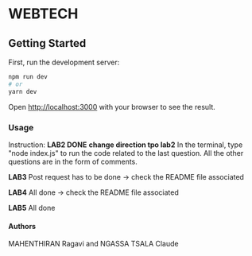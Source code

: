# WEBTECH

## Getting Started

First, run the development server:

```bash
npm run dev
# or
yarn dev
```

Open [http://localhost:3000](http://localhost:3000) with your browser to see the result.

### Usage

Instruction:
**LAB2 DONE**
**change direction tpo lab2**
In the terminal, type "node index.js" to run the code related to the last question.
All the other questions are in the form of comments.

**LAB3**
Post request has to be done -> check the README file associated

**LAB4**
All done -> check the README file associated

**LAB5**
All done

#### Authors

MAHENTHIRAN Ragavi and NGASSA TSALA Claude
